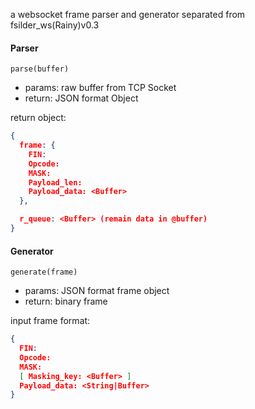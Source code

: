 a websocket frame parser and generator separated from fsilder_ws(Rainy)v0.3

#### Parser

`parse(buffer)`
+ params: raw buffer from TCP Socket
+ return: JSON format Object

return object:
```json
{
  frame: {
    FIN: 
    Opcode: 
    MASK: 
    Payload_len: 
    Payload_data: <Buffer>
  },

  r_queue: <Buffer> (remain data in @buffer)
}
```

#### Generator

`generate(frame)`
+ params: JSON format frame object
+ return: binary frame

input frame format:
```json
{
  FIN: 
  Opcode: 
  MASK: 
  [ Masking_key: <Buffer> ]
  Payload_data: <String|Buffer>
}
```
